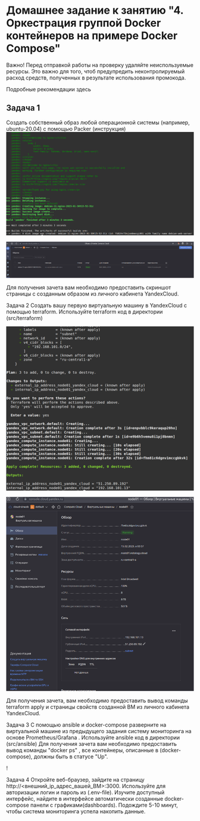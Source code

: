 # Домашнее задание к занятию "4. Оркестрация группой Docker контейнеров на примере Docker Compose"

Важно!
Перед отправкой работы на проверку удаляйте неиспользуемые ресурсы. Это важно для того, чтоб предупредить неконтролируемый расход средств, полученных в результате использования промокода.

Подробные рекомендации здесь

## Задача 1

Создать собственный образ любой операционной системы (например, ubuntu-20.04) с помощью Packer (инструкция)
![task1.1.png](images%2Ftask1.1.png)

![task1.png](images%2Ftask1.png)

Для получения зачета вам необходимо предоставить скриншот страницы с созданным образом из личного кабинета YandexCloud.

Задача 2
Создать вашу первую виртуальную машину в YandexCloud с помощью terraform. Используйте terraform код в директории (src/terraform)

![terraform_apply.png](images%2Fterraform_apply.png)

![task2.png](images%2Ftask2.png)

Для получения зачета, вам необходимо предоставить вывод команды terraform apply и страницы свойств созданной ВМ из личного кабинета YandexCloud.

Задача 3
С помощью ansible и docker-compose разверните на виртуальной машине из предыдущего задания систему мониторинга на основе Prometheus/Grafana . Используйте ansible код в директории (src/ansible)
Для получения зачета вам необходимо предоставить вывод команды "docker ps" , все контейнеры, описанные в (docker-compose), должны быть в статусе "Up".

!

Задача 4
Откройте веб-браузер, зайдите на страницу http://<внешний_ip_адрес_вашей_ВМ>:3000.
Используйте для авторизации логин и пароль из (.env-file).
Изучите доступный интерфейс, найдите в интерфейсе автоматически созданные docker-compose панели с графиками(dashboards).
Подождите 5-10 минут, чтобы система мониторинга успела накопить данные.
